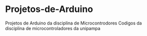# Projetos-de-Arduino
Projetos de Arduino da disciplina de Microcontrodores
Codigos da disciplina de microcontroladores da unipampa
